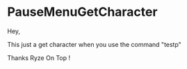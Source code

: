 # PauseMenuGetCharacter
Hey, 

This just a get character when you use the command "testp"

Thanks Ryze On Top !
